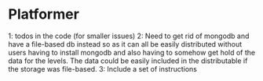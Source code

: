 # Platformer
1: todos in the code (for smaller issues) 
2: Need to get rid of mongodb and have a file-based db instead so as it can all be easily distributed without users having to install mongodb and also having to somehow get hold of the data for the levels.  The data could be easily included in the distributable if the storage was file-based.
3: Include a set of instructions

